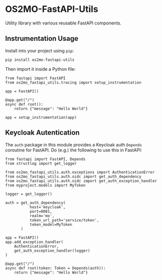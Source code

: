 <!--
SPDX-FileCopyrightText: Magenta ApS

SPDX-License-Identifier: MPL-2.0
-->

# OS2MO-FastAPI-Utils

Utility library with various reusable FastAPI components.


## Instrumentation Usage
Install into your project using `pip`:
```
pip install os2mo-fastapi-utils
```

Then import it inside a Python file:
```
from fastapi import FastAPI
from os2mo_fastapi_utils.tracing import setup_instrumentation

app = FastAPI()

@app.get("/")
async def root():
    return {"message": "Hello World"}

app = setup_instrumentation(app)
```


## Keycloak Autentication

The `auth` package in this module provides a Keycloak auth `Depends` coroutine
for FastAPI. Do (e.g.) the following to use this in FastAPI:
```
from fastapi import FastAPI, Depends
from structlog import get_logger

from os2mo_fastapi_utils.auth.exceptions import AuthenticationError
from os2mo_fastapi_utils.auth.oidc import get_auth_dependency
from os2mo_fastapi_utils.auth.oidc import get_auth_exception_handler
from myproject.models import MyToken

logger = get_logger()

auth = get_auth_dependency(
           host='keycloak',
           port=8081,
           realm='mo',
           token_url_path='service/token',
           token_model=MyToken
       )

app = FastAPI()
app.add_exception_handler(
    AuthenticationError,
    get_auth_exception_handler(logger)
)

@app.get("/")
async def root(token: Token = Depends(auth)):
    return {"message": "Hello World"}
```

